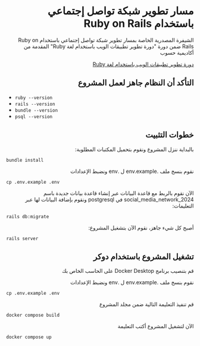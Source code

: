 <div dir="rtl">
<h1> مسار تطوير شبكة تواصل إجتماعي باستخدام Ruby on Rails </h1>
<p>الشيفرة المصدرية الخاصة بمسار تطوير شبكة تواصل إجتماعي باستخدام Ruby on Rails ضمن دورة "دورة تطوير تطبيقات الويب باستخدام لغة Ruby" المقدمة من أكاديمية حسوب</p>

<div>
<a href="https://academy.hsoub.com/learn/ruby-web-application-development/">دورة تطوير تطبيقات الويب باستخدام لغة Ruby</a>
</div>

<h2> التأكد أن النظام جاهز لعمل المشروع </h2>
<ul dir="ltr">
<li><code>ruby --version</code></li>
<li><code>rails --version</code></li>
<li><code>bundle --version</code></li>
<li><code>psql --version</code></li>
</ul>
<h2> خطوات التثبيت </h2>
<p>بالبداية ننزل المشروع ونقوم بتحميل المكتبات المطلوبة:</p>
<div dir="ltr"><code><pre>
bundle install
</pre></code></div>
<p>نقوم بنسخ ملف .env.example ل .env ونضبط الإعدادات</p>
<div dir="ltr"><code><pre>
cp .env.example .env
</pre></code></div>
<p>الآن نقوم بالربط مع قاعدة البيانات عبر إنشاء قاعدة بيانات جديدة باسم social_media_network_2024 في postgresql ونقوم بإضافة البيانات لها عبر التعليمات:</p>
<div dir="ltr"><code><pre>
rails db:migrate
</pre></code></div>
<p>أصبح كل شيء جاهز، نقوم الآن بتشغيل المشروع:</p>
<div dir="ltr"><code><pre>
rails server
</pre></code></div>


<h2> تشغيل المشروع باستخدام دوكر </h2>
<p>قم بتنصيب برنامج Docker Desktop على الحاسب الخاص بك </p>

<p>نقوم بنسخ ملف .env.example ل .env ونضبط الإعدادات</p>
<div dir="ltr"><code><pre>
cp .env.example .env
</pre></code></div>
<p> قم تنفيذ التعليمة التالية ضمن مجلد المشروع</p>
<div dir="ltr"><code><pre>
docker compose build
</pre></code></div>
<p> الآن لتشغيل المشروع أكتب التعليمة</p>
<div dir="ltr"><code><pre>
docker compose up
</pre></code></div>